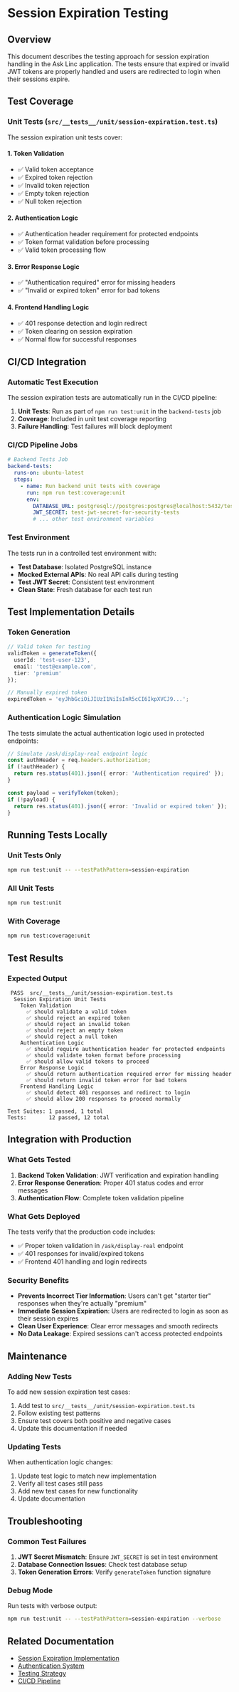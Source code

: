 # Session Expiration Testing

## Overview

This document describes the testing approach for session expiration handling in the Ask Linc application. The tests ensure that expired or invalid JWT tokens are properly handled and users are redirected to login when their sessions expire.

## Test Coverage

### Unit Tests (`src/__tests__/unit/session-expiration.test.ts`)

The session expiration unit tests cover:

#### 1. Token Validation
- ✅ Valid token acceptance
- ✅ Expired token rejection
- ✅ Invalid token rejection
- ✅ Empty token rejection
- ✅ Null token rejection

#### 2. Authentication Logic
- ✅ Authentication header requirement for protected endpoints
- ✅ Token format validation before processing
- ✅ Valid token processing flow

#### 3. Error Response Logic
- ✅ "Authentication required" error for missing headers
- ✅ "Invalid or expired token" error for bad tokens

#### 4. Frontend Handling Logic
- ✅ 401 response detection and login redirect
- ✅ Token clearing on session expiration
- ✅ Normal flow for successful responses

## CI/CD Integration

### Automatic Test Execution

The session expiration tests are automatically run in the CI/CD pipeline:

1. **Unit Tests**: Run as part of `npm run test:unit` in the `backend-tests` job
2. **Coverage**: Included in unit test coverage reporting
3. **Failure Handling**: Test failures will block deployment

### CI/CD Pipeline Jobs

```yaml
# Backend Tests Job
backend-tests:
  runs-on: ubuntu-latest
  steps:
    - name: Run backend unit tests with coverage
      run: npm run test:coverage:unit
      env:
        DATABASE_URL: postgresql://postgres:postgres@localhost:5432/test_db
        JWT_SECRET: test-jwt-secret-for-security-tests
        # ... other test environment variables
```

### Test Environment

The tests run in a controlled test environment with:
- **Test Database**: Isolated PostgreSQL instance
- **Mocked External APIs**: No real API calls during testing
- **Test JWT Secret**: Consistent test environment
- **Clean State**: Fresh database for each test run

## Test Implementation Details

### Token Generation

```typescript
// Valid token for testing
validToken = generateToken({
  userId: 'test-user-123',
  email: 'test@example.com',
  tier: 'premium'
});

// Manually expired token
expiredToken = 'eyJhbGciOiJIUzI1NiIsInR5cCI6IkpXVCJ9...';
```

### Authentication Logic Simulation

The tests simulate the actual authentication logic used in protected endpoints:

```typescript
// Simulate /ask/display-real endpoint logic
const authHeader = req.headers.authorization;
if (!authHeader) {
  return res.status(401).json({ error: 'Authentication required' });
}

const payload = verifyToken(token);
if (!payload) {
  return res.status(401).json({ error: 'Invalid or expired token' });
}
```

## Running Tests Locally

### Unit Tests Only
```bash
npm run test:unit -- --testPathPattern=session-expiration
```

### All Unit Tests
```bash
npm run test:unit
```

### With Coverage
```bash
npm run test:coverage:unit
```

## Test Results

### Expected Output
```
 PASS  src/__tests__/unit/session-expiration.test.ts
  Session Expiration Unit Tests
    Token Validation
      ✅ should validate a valid token
      ✅ should reject an expired token
      ✅ should reject an invalid token
      ✅ should reject an empty token
      ✅ should reject a null token
    Authentication Logic
      ✅ should require authentication header for protected endpoints
      ✅ should validate token format before processing
      ✅ should allow valid tokens to proceed
    Error Response Logic
      ✅ should return authentication required error for missing header
      ✅ should return invalid token error for bad tokens
    Frontend Handling Logic
      ✅ should detect 401 responses and redirect to login
      ✅ should allow 200 responses to proceed normally

Test Suites: 1 passed, 1 total
Tests:       12 passed, 12 total
```

## Integration with Production

### What Gets Tested

1. **Backend Token Validation**: JWT verification and expiration handling
2. **Error Response Generation**: Proper 401 status codes and error messages
3. **Authentication Flow**: Complete token validation pipeline

### What Gets Deployed

The tests verify that the production code includes:
- ✅ Proper token validation in `/ask/display-real` endpoint
- ✅ 401 responses for invalid/expired tokens
- ✅ Frontend 401 handling and login redirects

### Security Benefits

- **Prevents Incorrect Tier Information**: Users can't get "starter tier" responses when they're actually "premium"
- **Immediate Session Expiration**: Users are redirected to login as soon as their session expires
- **Clean User Experience**: Clear error messages and smooth redirects
- **No Data Leakage**: Expired sessions can't access protected endpoints

## Maintenance

### Adding New Tests

To add new session expiration test cases:

1. Add test to `src/__tests__/unit/session-expiration.test.ts`
2. Follow existing test patterns
3. Ensure test covers both positive and negative cases
4. Update this documentation if needed

### Updating Tests

When authentication logic changes:
1. Update test logic to match new implementation
2. Verify all test cases still pass
3. Add new test cases for new functionality
4. Update documentation

## Troubleshooting

### Common Test Failures

1. **JWT Secret Mismatch**: Ensure `JWT_SECRET` is set in test environment
2. **Database Connection Issues**: Check test database setup
3. **Token Generation Errors**: Verify `generateToken` function signature

### Debug Mode

Run tests with verbose output:
```bash
npm run test:unit -- --testPathPattern=session-expiration --verbose
```

## Related Documentation

- [Session Expiration Implementation](../features/SESSION_EXPIRATION_IMPLEMENTATION.md)
- [Authentication System](../security/AUTHENTICATION_SYSTEM.md)
- [Testing Strategy](../testing/TESTING.md)
- [CI/CD Pipeline](../ci-cd/CI_CD_PIPELINE.md)

